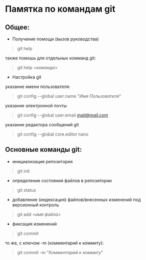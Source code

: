 # Памятка по командам git

## Общее:

* Получение помощи (вызов руководства)

> git help

также помошь для отдельных комманд git:

> git help <*команда*>

* Настройка git

указание имени пользователя:

> git config --global user.name "*Имя Пользователя*"

указание электронной почты

> git config --global user.email *mail@mail.com*

указание редактора сообщений git

>git config --global core.editor nano

## Основные команды git:

* инициализация репозитория

> git init

* определение состояния файлов в репозитории

> git status

* добавление (индексация) файлов/внесенных изменений под версионный контроль

> git add <*имя файла*>

* фиксация изменений

> git commit

то же, с ключом -m (комментарий к коммиту):

> git commit -m "*Комментарий к коммиту*"
